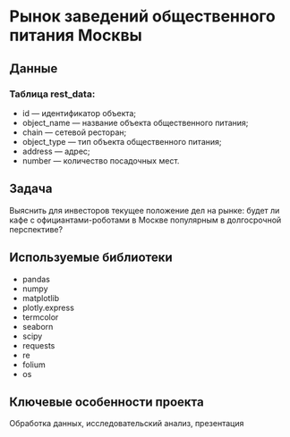 # **Рынок заведений общественного питания Москвы**

## **Данные**

### Таблица rest_data:
 - id — идентификатор объекта;
 - object_name — название объекта общественного питания;
 - chain — сетевой ресторан;
 - object_type — тип объекта общественного питания;
 - address — адрес;
 - number — количество посадочных мест.

## **Задача**
Выяснить для инвесторов текущее положение дел на рынке: будет ли кафе с официантами-роботами в Москве популярным в долгосрочной перспективе?

## **Используемые библиотеки**
 - pandas
 - numpy
 - matplotlib
 - plotly.express
 - termcolor
 - seaborn
 - scipy
 - requests 
 - re
 - folium
 -  os


## **Ключевые особенности проекта**
Обработка данных, исследовательский анализ, презентация

